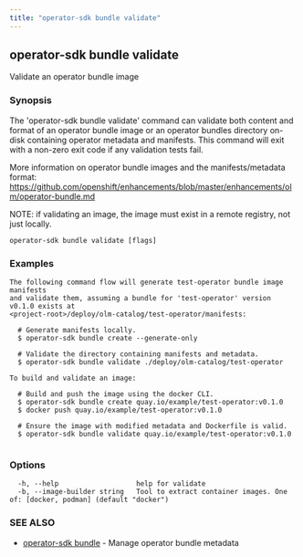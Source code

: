 ```yaml
---
title: "operator-sdk bundle validate"
---
```

## operator-sdk bundle validate

Validate an operator bundle image

### Synopsis

The 'operator-sdk bundle validate' command can validate both content and
format of an operator bundle image or an operator bundles directory on-disk
containing operator metadata and manifests. This command will exit with a non-zero
exit code if any validation tests fail.

More information on operator bundle images and the manifests/metadata format:
https://github.com/openshift/enhancements/blob/master/enhancements/olm/operator-bundle.md

NOTE: if validating an image, the image must exist in a remote registry, not
just locally.


```
operator-sdk bundle validate [flags]
```

### Examples

```
The following command flow will generate test-operator bundle image manifests
and validate them, assuming a bundle for 'test-operator' version v0.1.0 exists at
<project-root>/deploy/olm-catalog/test-operator/manifests:

  # Generate manifests locally.
  $ operator-sdk bundle create --generate-only

  # Validate the directory containing manifests and metadata.
  $ operator-sdk bundle validate ./deploy/olm-catalog/test-operator

To build and validate an image:

  # Build and push the image using the docker CLI.
  $ operator-sdk bundle create quay.io/example/test-operator:v0.1.0
  $ docker push quay.io/example/test-operator:v0.1.0

  # Ensure the image with modified metadata and Dockerfile is valid.
  $ operator-sdk bundle validate quay.io/example/test-operator:v0.1.0


```

### Options

```
  -h, --help                   help for validate
  -b, --image-builder string   Tool to extract container images. One of: [docker, podman] (default "docker")
```

### SEE ALSO

* [operator-sdk bundle](../operator-sdk_bundle)	 - Manage operator bundle metadata

